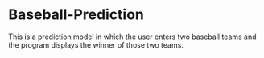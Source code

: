 # Baseball-Prediction
This is a prediction model in which the user enters two baseball teams and the program displays the winner of those two teams. 
